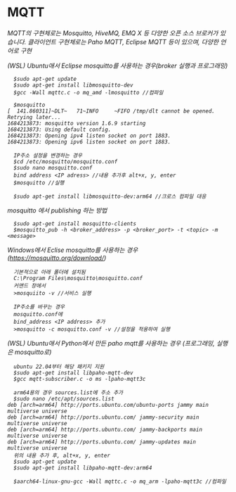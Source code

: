 # MQTT

<h6>
MQTT의 구현체로는 Mosquitto, HiveMQ, EMQ X 등 다양한 오픈 소스 브로커가 있습니다. 클라이언트 구현체로는 Paho MQTT, Eclipse MQTT 등이 있으며, 다양한 언어로 구현

(WSL) Ubuntu애서 Eclipse mosquitto를 사용하는 경우(broker 실행과 프로그래밍)
```
  $sudo apt-get update
  $sudo apt-get install libmosquitto-dev
  $gcc -Wall mqttc.c -o mq_amd -lmosquitto //컴파일
  
  $mosquitto
[  141.860311]~DLT~   71~INFO     ~FIFO /tmp/dlt cannot be opened. Retrying later...
1684213873: mosquitto version 1.6.9 starting
1684213873: Using default config.
1684213873: Opening ipv4 listen socket on port 1883.
1684213873: Opening ipv6 listen socket on port 1883.
  
  IP주소 설정을 변경하는 경우
  $cd /etc/mosquitto/mosquitto.conf
  $sudo nano mosquitto.conf 
  bind address <IP adress> //내용 추가후 alt+x, y, enter
  $mosquitto //실행
  
  $sudo apt-get install libmosquitto-dev:arm64 //크로스 컴파일 대응
```

mosquitto 에서 publishing 하는 방법
```
  $sudo apt-get install mosquitto-clients
  $mosquitto_pub -h <broker_address> -p <broker_port> -t <topic> -m <message>
```

Windows에서 Eclise mosquitto를 사용하는 경우
(https://mosquitto.org/download/)
```
  기본적으로 아래 폴더에 설치됨
  C:\Program Files\mosquitto\mosquitto.conf
  커맨드 창에서
  >mosquiito -v //서비스 실행
  
  IP주소를 바꾸는 경우
  mosquitto.conf에
  bind_address <IP address> 추가
  >mosquitto -c mosquitto.conf -v //설정을 적용하여 실행
```
  
(WSL) Ubuntu애서 Python에서 만든 paho mqtt를 사용하는 경우 (프로그래밍, 실행은 mosquitto로)
```
  ubuntu 22.04부터 해당 패키지 지원
  $sudo apt-get install libpaho-mqtt-dev
  $gcc mqtt-subscriber.c -o ms -lpaho-mqtt3c
  
  arm64용의 경우 sources.list에 주소 추가
  $sudo nano /etc/apt/sources.list
deb [arch=arm64] http://ports.ubuntu.com/ubuntu-ports jammy main multiverse universe
deb [arch=arm64] http://ports.ubuntu.com/ jammy-security main multiverse universe
deb [arch=arm64] http://ports.ubuntu.com/ jammy-backports main multiverse universe
deb [arch=arm64] http://ports.ubuntu.com/ jammy-updates main multiverse universe
  위의 내용 추가 후, alt+x, y, enter
  $sudo apt-get update
  $sudo apt-get install libpaho-mqtt-dev:arm64
  
  $aarch64-linux-gnu-gcc -Wall mqttc.c -o mq_arm -lpaho-mqtt3c //컴파일
```  
  
